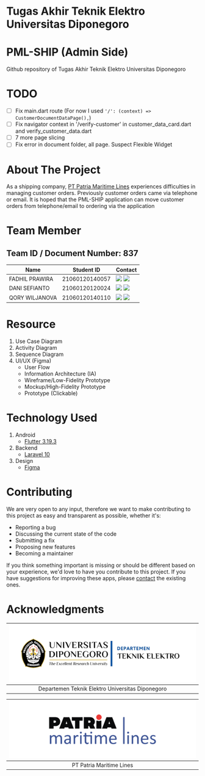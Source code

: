 # Tugas Akhir Teknik Elektro Universitas Diponegoro

# PML-SHIP (Admin Side)
Github repository of Tugas Akhir Teknik Elektro Universitas Diponegoro

# TODO
- [ ] Fix main.dart route (For now I used `'/': (context) => CustomerDocumentDataPage(),`)
- [ ] Fix navigator context in '/verify-customer' in customer_data_card.dart and verify_customer_data.dart
- [ ] 7 more page slicing
- [ ] Fix error in document folder, all page. Suspect Flexible Widget

# About The Project
As a shipping company, [PT Patria Maritime Lines](https://pml.co.id/) experiences difficulties in managing customer orders. Previously customer orders came via telephone or email. It is hoped that the PML-SHIP application can move customer orders from telephone/email to ordering via the application

<!--# 📷 Screen Shots Feature-->

<!--
|                    Login Screen                    |                   Home Screen 1                    |                   Home Screen 2                    |                   Confirm Screen                   |
| :------------------------------------------------: | :------------------------------------------------: | :------------------------------------------------: | :------------------------------------------------: |
| <img src="/assets/screenshoot/pos1.jpg" alt="POS"> | <img src="/assets/screenshoot/pos9.jpg" alt="POS"> | <img src="/assets/screenshoot/pos8.jpg" alt="POS"> | <img src="/assets/screenshoot/pos2.jpg" alt="POS"> |

|               Success Payment Screen               |           Setting - Sync Data and Order            |                 Report Transaction                 |            Setting - Pajak and Layanan             |
| :------------------------------------------------: | :------------------------------------------------: | :------------------------------------------------: | :------------------------------------------------: |
| <img src="/assets/screenshoot/pos6.jpg" alt="POS"> | <img src="/assets/screenshoot/pos3.jpg" alt="POS"> | <img src="/assets/screenshoot/pos4.jpg" alt="POS"> | <img src="/assets/screenshoot/pos5.jpg" alt="POS"> |

|                Discount Management                 |                       Logout                        |                 Printer Management                  |                    Struk (Nota)                     |
| :------------------------------------------------: | :-------------------------------------------------: | :-------------------------------------------------: | :-------------------------------------------------: |
| <img src="/assets/screenshoot/pos7.jpg" alt="POS"> | <img src="/assets/screenshoot/pos10.jpg" alt="POS"> | <img src="/assets/screenshoot/pos11.jpg" alt="POS"> | <img src="/assets/screenshoot/pos12.jpg" alt="POS"> |
-->

# Team Member
## Team ID / Document Number: 837
| Name | Student ID | Contact |
| --- | --- | --- |
| FADHIL PRAWIRA | 21060120140057 | <a href="https://www.linkedin.com/in/fadhilprawira/"><img src="https://img.shields.io/badge/LinkedIn-0077B5?style=for-the-badge&logo=linkedin&logoColor=white" /></a> <a href="https://github.com/FadhilPrawira/"><img src="https://img.shields.io/badge/GitHub-100000?style=for-the-badge&logo=github&logoColor=white" /></a> |
| DANI SEFIANTO | 21060120120024 | <a href="https://www.linkedin.com/in/dani-sefianto-b0164a159/"><img src="https://img.shields.io/badge/LinkedIn-0077B5?style=for-the-badge&logo=linkedin&logoColor=white" /></a> <a href="https://github.com/danisefianto/"><img src="https://img.shields.io/badge/GitHub-100000?style=for-the-badge&logo=github&logoColor=white" /></a> |
| QORY WILJANOVA | 21060120140110 | <a href="https://www.linkedin.com/in/qory-wiljanova-427a9915a/"><img src="https://img.shields.io/badge/LinkedIn-0077B5?style=for-the-badge&logo=linkedin&logoColor=white" /></a> <a href="https://github.com/qorywljnv/"><img src="https://img.shields.io/badge/GitHub-100000?style=for-the-badge&logo=github&logoColor=white" /></a> |

<!-- reference https://github.com/alexandresanlim/Badges4-README.md-Profile -->

# Resource
1. Use Case Diagram
2. Activity Diagram
3. Sequence Diagram
4. UI/UX (Figma)
    - User Flow
    - Information Architecture (IA)
    - Wireframe/Low-Fidelity Prototype
    - Mockup/High-Fidelity Prototype
    - Prototype (Clickable)

# Technology Used
1. Android
    - [Flutter 3.19.3](https://flutter.dev/)
2. Backend
    - [Laravel 10](https://laravel.com/)
3. Design
    - [Figma](https://www.figma.com/)

# Contributing
We are very open to any input, therefore we want to make contributing to this project as easy and transparent as possible, whether it's:

- Reporting a bug
- Discussing the current state of the code
- Submitting a fix
- Proposing new features
- Becoming a maintainer

If you think something important is missing or should be different based on your experience, we'd love to have you contribute to this project. If you have suggestions for improving these apps, please [contact](https://github.com/fadhilprawira/pml_ship_admin#team-member) the existing ones.

# Acknowledgments
|<img src="assets-readme/teknik-elektro-undip.png" alt="Departemen Teknik Elektro Universitas Diponegoro">|
|:--:|
|Departemen Teknik Elektro Universitas Diponegoro|

|<img src="assets-readme/patria-logo.png" alt="PT Patria Maritime Lines">|
|:--:|
|PT Patria Maritime Lines|
